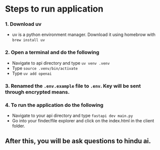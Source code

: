# Steps to run application

### 1. Download uv
- uv is a python environment manager. Download it using homebrow with `brew install uv`

### 2. Open a terminal and do the following
- Navigate to api directory and type `uv venv .venv`
- Type `source .venv/bin/activate`
- Type `uv add openai`

### 3. Renamed the `.env.example` file to `.env`. Key will be sent through encrypted means.

### 4. To  run the application do the following
- Navigate to your api directory and type `fastapi dev main.py`
- Go into your finder/file explorer and click on the index.html in the client folder. 

## After this, you will be ask questions to hindu ai. 
